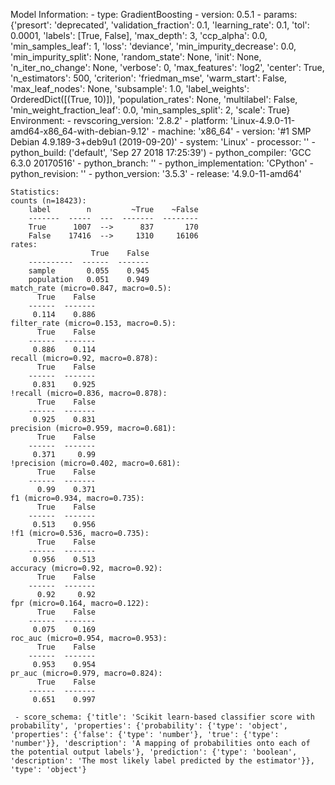 Model Information:
	 - type: GradientBoosting
	 - version: 0.5.1
	 - params: {'presort': 'deprecated', 'validation_fraction': 0.1, 'learning_rate': 0.1, 'tol': 0.0001, 'labels': [True, False], 'max_depth': 3, 'ccp_alpha': 0.0, 'min_samples_leaf': 1, 'loss': 'deviance', 'min_impurity_decrease': 0.0, 'min_impurity_split': None, 'random_state': None, 'init': None, 'n_iter_no_change': None, 'verbose': 0, 'max_features': 'log2', 'center': True, 'n_estimators': 500, 'criterion': 'friedman_mse', 'warm_start': False, 'max_leaf_nodes': None, 'subsample': 1.0, 'label_weights': OrderedDict([(True, 10)]), 'population_rates': None, 'multilabel': False, 'min_weight_fraction_leaf': 0.0, 'min_samples_split': 2, 'scale': True}
	Environment:
	 - revscoring_version: '2.8.2'
	 - platform: 'Linux-4.9.0-11-amd64-x86_64-with-debian-9.12'
	 - machine: 'x86_64'
	 - version: '#1 SMP Debian 4.9.189-3+deb9u1 (2019-09-20)'
	 - system: 'Linux'
	 - processor: ''
	 - python_build: ('default', 'Sep 27 2018 17:25:39')
	 - python_compiler: 'GCC 6.3.0 20170516'
	 - python_branch: ''
	 - python_implementation: 'CPython'
	 - python_revision: ''
	 - python_version: '3.5.3'
	 - release: '4.9.0-11-amd64'
	
	Statistics:
	counts (n=18423):
		label        n         ~True    ~False
		-------  -----  ---  -------  --------
		True      1007  -->      837       170
		False    17416  -->     1310     16106
	rates:
		              True    False
		----------  ------  -------
		sample       0.055    0.945
		population   0.051    0.949
	match_rate (micro=0.847, macro=0.5):
		  True    False
		------  -------
		 0.114    0.886
	filter_rate (micro=0.153, macro=0.5):
		  True    False
		------  -------
		 0.886    0.114
	recall (micro=0.92, macro=0.878):
		  True    False
		------  -------
		 0.831    0.925
	!recall (micro=0.836, macro=0.878):
		  True    False
		------  -------
		 0.925    0.831
	precision (micro=0.959, macro=0.681):
		  True    False
		------  -------
		 0.371     0.99
	!precision (micro=0.402, macro=0.681):
		  True    False
		------  -------
		  0.99    0.371
	f1 (micro=0.934, macro=0.735):
		  True    False
		------  -------
		 0.513    0.956
	!f1 (micro=0.536, macro=0.735):
		  True    False
		------  -------
		 0.956    0.513
	accuracy (micro=0.92, macro=0.92):
		  True    False
		------  -------
		  0.92     0.92
	fpr (micro=0.164, macro=0.122):
		  True    False
		------  -------
		 0.075    0.169
	roc_auc (micro=0.954, macro=0.953):
		  True    False
		------  -------
		 0.953    0.954
	pr_auc (micro=0.979, macro=0.824):
		  True    False
		------  -------
		 0.651    0.997
	
	 - score_schema: {'title': 'Scikit learn-based classifier score with probability', 'properties': {'probability': {'type': 'object', 'properties': {'false': {'type': 'number'}, 'true': {'type': 'number'}}, 'description': 'A mapping of probabilities onto each of the potential output labels'}, 'prediction': {'type': 'boolean', 'description': 'The most likely label predicted by the estimator'}}, 'type': 'object'}

